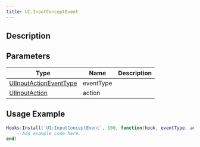 ```yaml
---
title: UI:InputConceptEvent
---
```

## Description



## Parameters

| Type                                                      | Name      | Description                    |
| ----------------------------------------------------------------------- | --------- | ------------------------------ |
| [UIInputActionEventType](/vext/ref/fb/uiinputactioneventtype)     | eventType |                                |
| [UIInputAction](/vext/ref/fb/uiinputaction)                       | action    |                                |

## Usage Example

``` lua
Hooks:Install('UI:InputConceptEvent', 100, function(hook, eventType, action)
    --Add example code here...
end)
```
